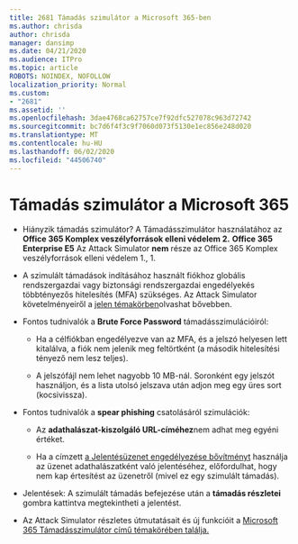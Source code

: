 ```yaml
---
title: 2681 Támadás szimulátor a Microsoft 365-ben
ms.author: chrisda
author: chrisda
manager: dansimp
ms.date: 04/21/2020
ms.audience: ITPro
ms.topic: article
ROBOTS: NOINDEX, NOFOLLOW
localization_priority: Normal
ms.custom:
- "2681"
ms.assetid: ''
ms.openlocfilehash: 3dae4768ca62757ce7f92dfc527078c963d72742
ms.sourcegitcommit: bc7d6f4f3c9f7060d073f5130e1ec856e248d020
ms.translationtype: MT
ms.contentlocale: hu-HU
ms.lasthandoff: 06/02/2020
ms.locfileid: "44506740"
---
```

# <a name="attack-simulator-in-microsoft-365"></a>Támadás szimulátor a Microsoft 365

- Hiányzik támadás szimulátor? A Támadásszimulátor használatához az **Office 365 Komplex veszélyforrások elleni védelem 2.** **Office 365 Enterprise E5** Az Attack Simulator **nem** része az Office 365 Komplex veszélyforrások elleni védelem 1., 1.

- A szimulált támadások indításához használt fiókhoz globális rendszergazdai vagy biztonsági rendszergazdai engedélyekés többtényezős hitelesítés (MFA) szükséges. Az Attack Simulator követelményeiről a [jelen témakörben](https://docs.microsoft.com/microsoft-365/security/office-365-security/attack-simulator)olvashat bővebben.

- Fontos tudnivalók a **Brute Force Password** támadásszimulációiról:

  - Ha a célfiókban engedélyezve van az MFA, és a jelszó helyesen lett kitalálva, a fiók nem jelenik meg feltörtként (a második hitelesítési tényező nem lesz teljes).

  - A jelszófájl nem lehet nagyobb 10 MB-nál. Soronként egy jelszót használjon, és a lista utolsó jelszava után adjon meg egy üres sort (kocsivissza).

- Fontos tudnivalók a **spear phishing** csatolásáról szimulációk:

  - Az **adathalászat-kiszolgáló URL-címéhez**nem adhat meg egyéni értéket.

  - Ha a címzett [a Jelentésüzenet engedélyezése bővítményt](https://docs.microsoft.com/microsoft-365/security/office-365-security/enable-the-report-message-add-in) használja az üzenet adathalászatként való jelentéséhez, előfordulhat, hogy nem kap értesítést az üzenetről (mivel ez egy szimulált támadás).

- Jelentések: A szimulált támadás befejezése után a **támadás részletei** gombra kattintva megtekintheti a jelentést.

- Az Attack Simulator részletes útmutatásait és új funkcióit a [Microsoft 365 Támadásszimulátor című témakörében találja.](https://docs.microsoft.com/microsoft-365/security/office-365-security/attack-simulator)
